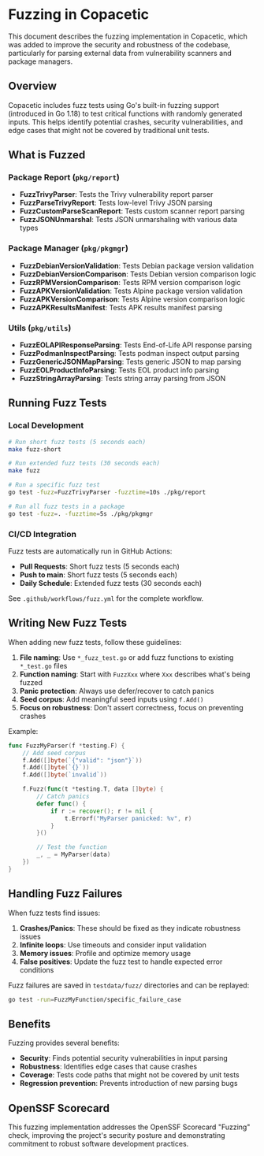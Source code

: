# Fuzzing in Copacetic

This document describes the fuzzing implementation in Copacetic, which was added to improve the security and robustness of the codebase, particularly for parsing external data from vulnerability scanners and package managers.

## Overview

Copacetic includes fuzz tests using Go's built-in fuzzing support (introduced in Go 1.18) to test critical functions with randomly generated inputs. This helps identify potential crashes, security vulnerabilities, and edge cases that might not be covered by traditional unit tests.

## What is Fuzzed

### Package Report (`pkg/report`)
- **FuzzTrivyParser**: Tests the Trivy vulnerability report parser
- **FuzzParseTrivyReport**: Tests low-level Trivy JSON parsing
- **FuzzCustomParseScanReport**: Tests custom scanner report parsing
- **FuzzJSONUnmarshal**: Tests JSON unmarshaling with various data types

### Package Manager (`pkg/pkgmgr`)
- **FuzzDebianVersionValidation**: Tests Debian package version validation
- **FuzzDebianVersionComparison**: Tests Debian version comparison logic
- **FuzzRPMVersionComparison**: Tests RPM version comparison logic
- **FuzzAPKVersionValidation**: Tests Alpine package version validation
- **FuzzAPKVersionComparison**: Tests Alpine version comparison logic
- **FuzzAPKResultsManifest**: Tests APK results manifest parsing

### Utils (`pkg/utils`)
- **FuzzEOLAPIResponseParsing**: Tests End-of-Life API response parsing
- **FuzzPodmanInspectParsing**: Tests podman inspect output parsing
- **FuzzGenericJSONMapParsing**: Tests generic JSON to map parsing
- **FuzzEOLProductInfoParsing**: Tests EOL product info parsing
- **FuzzStringArrayParsing**: Tests string array parsing from JSON

## Running Fuzz Tests

### Local Development

```bash
# Run short fuzz tests (5 seconds each)
make fuzz-short

# Run extended fuzz tests (30 seconds each)
make fuzz

# Run a specific fuzz test
go test -fuzz=FuzzTrivyParser -fuzztime=10s ./pkg/report

# Run all fuzz tests in a package
go test -fuzz=. -fuzztime=5s ./pkg/pkgmgr
```

### CI/CD Integration

Fuzz tests are automatically run in GitHub Actions:
- **Pull Requests**: Short fuzz tests (5 seconds each)
- **Push to main**: Short fuzz tests (5 seconds each)
- **Daily Schedule**: Extended fuzz tests (30 seconds each)

See `.github/workflows/fuzz.yml` for the complete workflow.

## Writing New Fuzz Tests

When adding new fuzz tests, follow these guidelines:

1. **File naming**: Use `*_fuzz_test.go` or add fuzz functions to existing `*_test.go` files
2. **Function naming**: Start with `FuzzXxx` where `Xxx` describes what's being fuzzed
3. **Panic protection**: Always use defer/recover to catch panics
4. **Seed corpus**: Add meaningful seed inputs using `f.Add()`
5. **Focus on robustness**: Don't assert correctness, focus on preventing crashes

Example:
```go
func FuzzMyParser(f *testing.F) {
    // Add seed corpus
    f.Add([]byte(`{"valid": "json"}`))
    f.Add([]byte(`{}`))
    f.Add([]byte(`invalid`))

    f.Fuzz(func(t *testing.T, data []byte) {
        // Catch panics
        defer func() {
            if r := recover(); r != nil {
                t.Errorf("MyParser panicked: %v", r)
            }
        }()

        // Test the function
        _, _ = MyParser(data)
    })
}
```

## Handling Fuzz Failures

When fuzz tests find issues:

1. **Crashes/Panics**: These should be fixed as they indicate robustness issues
2. **Infinite loops**: Use timeouts and consider input validation
3. **Memory issues**: Profile and optimize memory usage
4. **False positives**: Update the fuzz test to handle expected error conditions

Fuzz failures are saved in `testdata/fuzz/` directories and can be replayed:
```bash
go test -run=FuzzMyFunction/specific_failure_case
```

## Benefits

Fuzzing provides several benefits:
- **Security**: Finds potential security vulnerabilities in input parsing
- **Robustness**: Identifies edge cases that cause crashes
- **Coverage**: Tests code paths that might not be covered by unit tests
- **Regression prevention**: Prevents introduction of new parsing bugs

## OpenSSF Scorecard

This fuzzing implementation addresses the OpenSSF Scorecard "Fuzzing" check, improving the project's security posture and demonstrating commitment to robust software development practices.